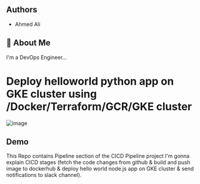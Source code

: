 
## Authors

- Ahmed Ali


## 🚀 About Me
I'm a DevOps Engineer...

# Deploy helloworld python app on GKE cluster using /Docker/Terraform/GCR/GKE cluster


![image](https://drive.google.com/uc?export=view&id=1Jy2B409ayrUye4nMwfSULdKEqWt_QU_H)
## Demo

This Repo contains Pipeline section of the CICD Pipeline project I'm gonna explain CICD stages (fetch the code changes from github & build and push image to dockerhub & deploy hello world node.js app on GKE cluster & send notifications to slack channel).
